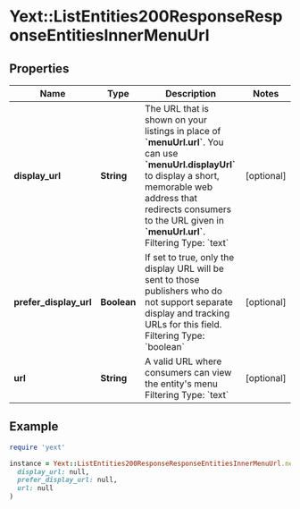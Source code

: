 # Yext::ListEntities200ResponseResponseEntitiesInnerMenuUrl

## Properties

| Name | Type | Description | Notes |
| ---- | ---- | ----------- | ----- |
| **display_url** | **String** | The URL that is shown on your listings in place of **&#x60;menuUrl.url&#x60;**. You can use **&#x60;menuUrl.displayUrl&#x60;** to display a short, memorable web address that redirects consumers to the URL given in **&#x60;menuUrl.url&#x60;**.  Filtering Type: &#x60;text&#x60; | [optional] |
| **prefer_display_url** | **Boolean** | If set to true, only the display URL will be sent to those publishers who do not support separate display and tracking URLs for this field.  Filtering Type: &#x60;boolean&#x60; | [optional] |
| **url** | **String** | A valid URL where consumers can view the entity&#39;s menu  Filtering Type: &#x60;text&#x60; | [optional] |

## Example

```ruby
require 'yext'

instance = Yext::ListEntities200ResponseResponseEntitiesInnerMenuUrl.new(
  display_url: null,
  prefer_display_url: null,
  url: null
)
```

